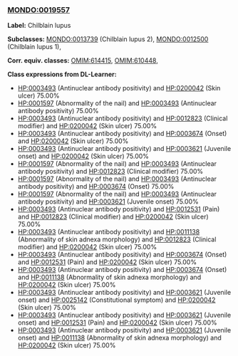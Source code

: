 
### [MONDO:0019557](http://purl.obolibrary.org/obo/MONDO_0019557)
**Label:** Chilblain lupus

**Subclasses:** [MONDO:0013739](http://purl.obolibrary.org/obo/MONDO_0013739) (Chilblain lupus 2), [MONDO:0012500](http://purl.obolibrary.org/obo/MONDO_0012500) (Chilblain lupus 1), 

**Corr. equiv. classes:** [OMIM:614415](http://purl.obolibrary.org/obo/OMIM_614415), [OMIM:610448](http://purl.obolibrary.org/obo/OMIM_610448), 

**Class expressions from DL-Learner:**

- [HP:0003493](http://purl.obolibrary.org/obo/HP_0003493) (Antinuclear antibody positivity) and [HP:0200042](http://purl.obolibrary.org/obo/HP_0200042) (Skin ulcer) 75.00%
- [HP:0001597](http://purl.obolibrary.org/obo/HP_0001597) (Abnormality of the nail) and [HP:0003493](http://purl.obolibrary.org/obo/HP_0003493) (Antinuclear antibody positivity) 75.00%
- [HP:0003493](http://purl.obolibrary.org/obo/HP_0003493) (Antinuclear antibody positivity) and [HP:0012823](http://purl.obolibrary.org/obo/HP_0012823) (Clinical modifier) and [HP:0200042](http://purl.obolibrary.org/obo/HP_0200042) (Skin ulcer) 75.00%
- [HP:0003493](http://purl.obolibrary.org/obo/HP_0003493) (Antinuclear antibody positivity) and [HP:0003674](http://purl.obolibrary.org/obo/HP_0003674) (Onset) and [HP:0200042](http://purl.obolibrary.org/obo/HP_0200042) (Skin ulcer) 75.00%
- [HP:0003493](http://purl.obolibrary.org/obo/HP_0003493) (Antinuclear antibody positivity) and [HP:0003621](http://purl.obolibrary.org/obo/HP_0003621) (Juvenile onset) and [HP:0200042](http://purl.obolibrary.org/obo/HP_0200042) (Skin ulcer) 75.00%
- [HP:0001597](http://purl.obolibrary.org/obo/HP_0001597) (Abnormality of the nail) and [HP:0003493](http://purl.obolibrary.org/obo/HP_0003493) (Antinuclear antibody positivity) and [HP:0012823](http://purl.obolibrary.org/obo/HP_0012823) (Clinical modifier) 75.00%
- [HP:0001597](http://purl.obolibrary.org/obo/HP_0001597) (Abnormality of the nail) and [HP:0003493](http://purl.obolibrary.org/obo/HP_0003493) (Antinuclear antibody positivity) and [HP:0003674](http://purl.obolibrary.org/obo/HP_0003674) (Onset) 75.00%
- [HP:0001597](http://purl.obolibrary.org/obo/HP_0001597) (Abnormality of the nail) and [HP:0003493](http://purl.obolibrary.org/obo/HP_0003493) (Antinuclear antibody positivity) and [HP:0003621](http://purl.obolibrary.org/obo/HP_0003621) (Juvenile onset) 75.00%
- [HP:0003493](http://purl.obolibrary.org/obo/HP_0003493) (Antinuclear antibody positivity) and [HP:0012531](http://purl.obolibrary.org/obo/HP_0012531) (Pain) and [HP:0012823](http://purl.obolibrary.org/obo/HP_0012823) (Clinical modifier) and [HP:0200042](http://purl.obolibrary.org/obo/HP_0200042) (Skin ulcer) 75.00%
- [HP:0003493](http://purl.obolibrary.org/obo/HP_0003493) (Antinuclear antibody positivity) and [HP:0011138](http://purl.obolibrary.org/obo/HP_0011138) (Abnormality of skin adnexa morphology) and [HP:0012823](http://purl.obolibrary.org/obo/HP_0012823) (Clinical modifier) and [HP:0200042](http://purl.obolibrary.org/obo/HP_0200042) (Skin ulcer) 75.00%
- [HP:0003493](http://purl.obolibrary.org/obo/HP_0003493) (Antinuclear antibody positivity) and [HP:0003674](http://purl.obolibrary.org/obo/HP_0003674) (Onset) and [HP:0012531](http://purl.obolibrary.org/obo/HP_0012531) (Pain) and [HP:0200042](http://purl.obolibrary.org/obo/HP_0200042) (Skin ulcer) 75.00%
- [HP:0003493](http://purl.obolibrary.org/obo/HP_0003493) (Antinuclear antibody positivity) and [HP:0003674](http://purl.obolibrary.org/obo/HP_0003674) (Onset) and [HP:0011138](http://purl.obolibrary.org/obo/HP_0011138) (Abnormality of skin adnexa morphology) and [HP:0200042](http://purl.obolibrary.org/obo/HP_0200042) (Skin ulcer) 75.00%
- [HP:0003493](http://purl.obolibrary.org/obo/HP_0003493) (Antinuclear antibody positivity) and [HP:0003621](http://purl.obolibrary.org/obo/HP_0003621) (Juvenile onset) and [HP:0025142](http://purl.obolibrary.org/obo/HP_0025142) (Constitutional symptom) and [HP:0200042](http://purl.obolibrary.org/obo/HP_0200042) (Skin ulcer) 75.00%
- [HP:0003493](http://purl.obolibrary.org/obo/HP_0003493) (Antinuclear antibody positivity) and [HP:0003621](http://purl.obolibrary.org/obo/HP_0003621) (Juvenile onset) and [HP:0012531](http://purl.obolibrary.org/obo/HP_0012531) (Pain) and [HP:0200042](http://purl.obolibrary.org/obo/HP_0200042) (Skin ulcer) 75.00%
- [HP:0003493](http://purl.obolibrary.org/obo/HP_0003493) (Antinuclear antibody positivity) and [HP:0003621](http://purl.obolibrary.org/obo/HP_0003621) (Juvenile onset) and [HP:0011138](http://purl.obolibrary.org/obo/HP_0011138) (Abnormality of skin adnexa morphology) and [HP:0200042](http://purl.obolibrary.org/obo/HP_0200042) (Skin ulcer) 75.00%


